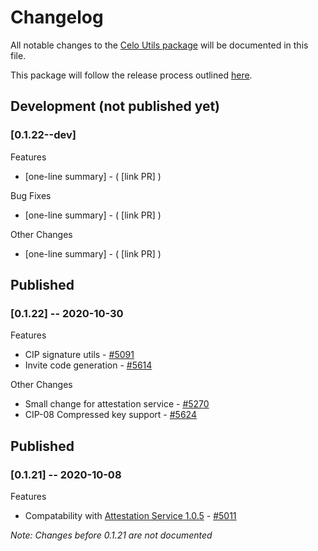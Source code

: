 # Changelog
All notable changes to the [Celo Utils package](https://www.npmjs.com/package/@celo/utils) will be documented in this file. 

This package will follow the release process outlined [here](https://docs.celo.org/community/release-process).


## Development (not published yet)
### **[0.1.22--dev]**
Features
- [one-line summary] - ( [link PR] )

Bug Fixes
- [one-line summary] - ( [link PR] )

Other Changes
- [one-line summary] - ( [link PR] )


## Published
### **[0.1.22]** -- 2020-10-30
Features
- CIP signature utils - [#5091](https://github.com/celo-org/celo-monorepo/pull/5091)
- Invite code generation - [#5614](https://github.com/celo-org/celo-monorepo/pull/5614)

Other Changes
- Small change for attestation service - [#5270](https://github.com/celo-org/celo-monorepo/pull/5270)
- CIP-08 Compressed key support - [#5624](https://github.com/celo-org/celo-monorepo/pull/5624)


## Published
### **[0.1.21]** -- 2020-10-08
Features
- Compatability with [Attestation Service 1.0.5](https://github.com/celo-org/celo-monorepo/releases/tag/attestation-service-1-0-5) - [#5011](https://github.com/celo-org/celo-monorepo/pull/5011)

_Note: Changes before 0.1.21 are not documented_